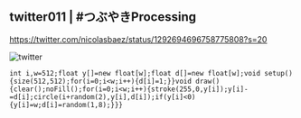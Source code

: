## twitter011 | #つぶやきProcessing 
https://twitter.com/nicolasbaez/status/1292694696758775808?s=20

![twitter](https://github.com/nicolasbaez/twitter011/blob/master/twitter011.gif)
```processing
int i,w=512;float y[]=new float[w];float d[]=new float[w];void setup(){size(512,512);for(i=0;i<w;i++){d[i]=1;}}void draw(){clear();noFill();for(i=0;i<w;i++){stroke(255,0,y[i]);y[i]-=d[i];circle(i+random(2),y[i],d[i]);if(y[i]<0){y[i]=w;d[i]=random(1,8);}}}
```
